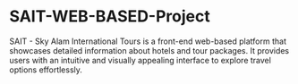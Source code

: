 # SAIT-WEB-BASED-Project
SAIT - Sky Alam International Tours is a front-end web-based platform that showcases detailed information about hotels and tour packages. It provides users with an intuitive and visually appealing interface to explore travel options effortlessly.
